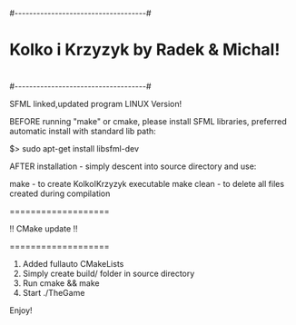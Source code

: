 #------------------------------------#
#				     #
# Kolko i Krzyzyk by Radek & Michal! #
#				     #
#------------------------------------#

SFML linked,updated program LINUX Version!

BEFORE running "make" or cmake, please install SFML libraries, preferred automatic install with standard lib path:

$> sudo apt-get install libsfml-dev

AFTER installation - simply descent into source directory and use:

make - to create KolkoIKrzyzyk executable
make clean - to delete all files created during compilation

===================

!! CMake update !!

===================

1. Added fullauto CMakeLists
2. Simply create build/ folder in source directory
3. Run cmake && make
4. Start ./TheGame


Enjoy!
